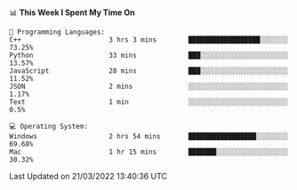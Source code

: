 
<!--START_SECTION:waka-->
📊 **This Week I Spent My Time On** 

```text
💬 Programming Languages: 
C++                      3 hrs 3 mins        ██████████████████░░░░░░░   73.25% 
Python                   33 mins             ███░░░░░░░░░░░░░░░░░░░░░░   13.57% 
JavaScript               28 mins             ███░░░░░░░░░░░░░░░░░░░░░░   11.52% 
JSON                     2 mins              ░░░░░░░░░░░░░░░░░░░░░░░░░   1.17% 
Text                     1 min               ░░░░░░░░░░░░░░░░░░░░░░░░░   0.5%

💻 Operating System: 
Windows                  2 hrs 54 mins       █████████████████░░░░░░░░   69.68% 
Mac                      1 hr 15 mins        ███████░░░░░░░░░░░░░░░░░░   30.32%

```


 Last Updated on 21/03/2022 13:40:36 UTC
<!--END_SECTION:waka-->
